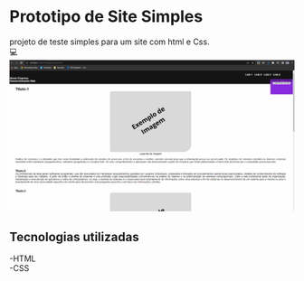 # Prototipo de Site Simples 
projeto de teste simples para um site com html e Css. <br>
💻 <br>
[<img src="img/tela.gif" alt="gif tela">](https://nieltom.github.io/Prototipo/)
<br>
## Tecnologias utilizadas
-HTML <br>
-CSS
